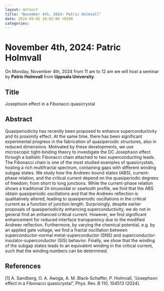 ```yaml
---
layout: default
title: "November 4th, 2024: Patric Holmvall"
date: 2024-09-01 10:02:00 +0200
categories:
---
```


# November 4th, 2024: Patric Holmvall

On Monday, November 4th, 2024 from 11 am to 12 am we will host a seminar by **Patric Holmvall** from **Uppsala University**. 

## Title

Josephson effect in a Fibonacci quasicrystal


## Abstract 

Quasiperiodicity has recently been proposed to enhance superconductivity and its proximity effect. At the same time, there has been significant experimental progress in the fabrication of quasiperiodic structures, also in reduced dimensions. Motivated by these developments, we use microscopic tight-binding theory to investigate the DC Josephson effect through a ballistic Fibonacci chain attached to two superconducting leads. The Fibonacci chain is one of the most studied examples of quasicrystals, hosting a rich multifractal spectrum, containing gaps with different winding subgap states. We study how the Andreev bound states (ABS), current-phase relation, and the critical current depend on the quasiperiodic degrees of freedom, from short to long junctions. While the current-phase relation shows a traditional 2π sinusoidal or sawtooth profile, we find that the ABS obtain quasiperiodic oscillations and that the Andreev reflection is qualitatively altered, leading to quasiperiodic oscillations in the critical current as a function of junction length. Surprisingly, despite earlier proposals of quasiperiodicity enhancing superconductivity, we do not in general find an enhanced critical current. However, we find significant enhancement for reduced interface transparency due to the modified Andreev reflection. Furthermore, by varying the chemical potential, e.g. by an applied gate voltage, we find a fractal oscillation between superconductor-normal metal-superconductor (SNS) and superconductor-insulator-superconductor (SIS) behavior. Finally, we show that the winding of the subgap states leads to an equivalent winding in the critical current, such that the winding numbers can be determined.


## References

[1] A. Sandberg, O. A. Awoga, A. M. Black-Schaffer, P. Holmvall, “Josephson effect in a Fibonacci quasicrystal”, Phys. Rev. B 110, 104513 (2024).







